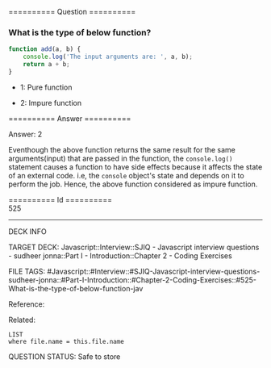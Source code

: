 ========== Question ==========  

### What is the type of below function?

```javascript
function add(a, b) {
    console.log('The input arguments are: ', a, b);
    return a + b;
}
```

-   1: Pure function

-   2: Impure function  

========== Answer ==========  

Answer: 2

Eventhough the above function returns the same result for the same arguments(input) that are passed in the function, the `console.log()` statement causes a function to have side effects because it affects the state of an external code. i.e, the `console` object's state and depends on it to perform the job. Hence, the above function considered as impure function.

========== Id ==========  
525

---

DECK INFO

TARGET DECK: Javascript::Interview::SJIQ - Javascript interview questions - sudheer jonna::Part I - Introduction::Chapter 2 - Coding Exercises

FILE TAGS: #Javascript::#Interview::#SJIQ-Javascript-interview-questions-sudheer-jonna::#Part-I-Introduction::#Chapter-2-Coding-Exercises::#525-What-is-the-type-of-below-function-jav

Reference:

Related:

```dataview
LIST
where file.name = this.file.name
```

QUESTION STATUS: Safe to store
